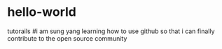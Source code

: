 # hello-world
tutorails
#i am sung yang learning how to use github so that i can finally contribute to the open source community
